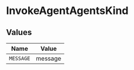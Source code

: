 # InvokeAgentAgentsKind


## Values

| Name      | Value     |
| --------- | --------- |
| `MESSAGE` | message   |